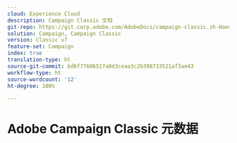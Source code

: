 ```yaml
---
cloud: Experience Cloud
description: Campaign Classic 文档
git-repo: https://git.corp.adobe.com/AdobeDocs/campaign-classic.zh-Hans
solution: Campaign, Campaign Classic
version: Classic v7
feature-set: Campaign
index: true
translation-type: ht
source-git-commit: bd6f77606517a0d3ceaa3c2b398733521af3ae43
workflow-type: ht
source-wordcount: '12'
ht-degree: 100%

---
```



# Adobe Campaign Classic 元数据
